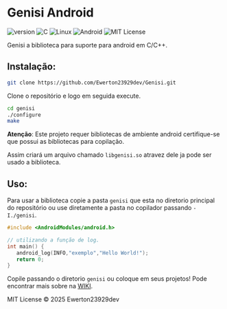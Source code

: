 # **Genisi Android**
![version](https://img.shields.io/badge/Version-1.0.21-green) ![C](https://img.shields.io/badge/Linguagem-C-blue?logo=c) ![Linux](https://img.shields.io/badge/Plataforma_para-Linux-black?logo=linux) ![Android](https://img.shields.io/badge/Feito_para-Android-green?logo=android) ![MIT License](https://img.shields.io/badge/License-MIT-blue.svg)

Genisi a biblioteca para suporte para android em C/C++.

## **Instalação:**
```bash
git clone https://github.com/Ewerton23929dev/Genisi.git
```
Clone o repositório e logo em seguida execute.
```bash
cd genisi
./configure
make
```
**Atenção**: Este projeto requer bibliotecas de ambiente android certifique-se que possui as bibliotecas para copilação.

Assim criará um arquivo chamado ``libgenisi.so`` atravez dele ja pode ser usado a biblioteca.

## **Uso:**
Para usar a biblioteca copie a pasta ``genisi`` que esta no diretorio principal do repositório ou use diretamente a pasta no copilador passando ``-I./genisi``.
```c
#include <AndroidModules/android.h>

// utilizando a função de log.
int main() {
   android_log(INFO,"exemplo","Hello World!");
   return 0;
}
```
Copile passando o diretorio ``genisi`` ou coloque em seus projetos!
Pode encontrar mais sobre na [WIKI](https://github.com/Ewerton23929dev/Genisi/wiki).

MIT License © 2025 Ewerton23929dev
